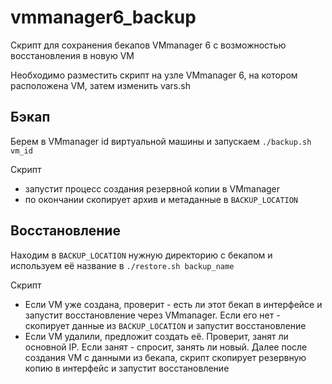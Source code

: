 # vmmanager6_backup
Скрипт для сохранения бекапов VMmanager 6 с возможностью восстановления в новую VM

Необходимо разместить скрипт на узле VMmanager 6, на котором расположена VM, затем изменить vars.sh

## Бэкап
Берем в VMmanager id виртуальной машины и  запускаем `./backup.sh vm_id`

Скрипт 
- запустит процесс создания резервной копии в VMmanager
- по окончании скопирует архив и метаданные в `BACKUP_LOCATION`

## Восстановление
Находим в `BACKUP_LOCATION` нужную директорию с бекапом и используем её название в `./restore.sh backup_name`

Скрипт
- Если VM уже создана, проверит - есть ли этот бекап в интерфейсе и запустит восстановление через VMmanager. Если его нет - скопирует данные из `BACKUP_LOCATION` и запустит восстановление
- Если VM удалили, предложит создать её. Проверит, занят ли основной IP. Если занят - спросит, занять ли новый. Далее после создания VM с данными из бекапа, скрипт скопирует резервную копию в интерфейс и запустит восстановление
